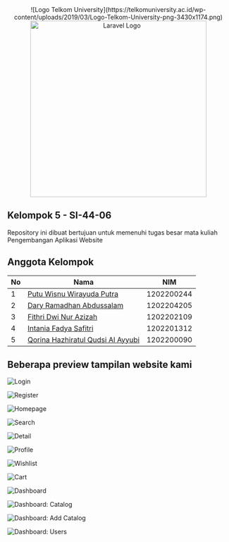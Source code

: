 <center>![Logo Telkom University](https://telkomuniversity.ac.id/wp-content/uploads/2019/03/Logo-Telkom-University-png-3430x1174.png)</center>

<center><img src="https://raw.githubusercontent.com/laravel/art/master/logo-lockup/5%20SVG/2%20CMYK/1%20Full%20Color/laravel-logolockup-cmyk-red.svg" width="400" alt="Laravel Logo"></center>

## Kelompok 5 - SI-44-06

Repository ini dibuat bertujuan untuk memenuhi tugas besar mata kuliah Pengembangan Aplikasi Website

## Anggota Kelompok

| No  | Nama                                                                     | NIM        |
| --- | ------------------------------------------------------------------------ | ---------- |
| 1   | [Putu Wisnu Wirayuda Putra](https://www.instagram.com/puutuuu_)          | 1202200244 |
| 2   | [Dary Ramadhan Abdussalam](https://www.instagram.com/daryraa)            | 1202204205 |
| 3   | [Fithri Dwi Nur Azizah](https://www.instagram.com/fthrraz)               | 1202202109 |
| 4   | [Intania Fadya Safitri](https://www.instagram.com/intaniafdya_)          | 1202201312 |
| 5   | [Qorina Hazhiratul Qudsi Al Ayyubi](https://www.instagram.com/qorinaa.a) | 1202200090 |

## Beberapa preview tampilan website kami

![Login](https://github.com/wisnuwirayuda15/TUBES_WAD/raw/master/public/img/screenshots/login.png)

![Register](https://github.com/wisnuwirayuda15/TUBES_WAD/raw/master/public/img/screenshots/register.png)

![Homepage](https://github.com/wisnuwirayuda15/TUBES_WAD/raw/master/public/img/screenshots/homepage.png)

![Search](https://github.com/wisnuwirayuda15/TUBES_WAD/raw/master/public/img/screenshots/search.png)

![Detail](https://github.com/wisnuwirayuda15/TUBES_WAD/raw/master/public/img/screenshots/detail.png)

![Profile](https://github.com/wisnuwirayuda15/TUBES_WAD/raw/master/public/img/screenshots/profile.png)

![Wishlist](https://github.com/wisnuwirayuda15/TUBES_WAD/raw/master/public/img/screenshots/wishlist.png)

![Cart](https://github.com/wisnuwirayuda15/TUBES_WAD/raw/master/public/img/screenshots/cart.png)

![Dashboard](https://github.com/wisnuwirayuda15/TUBES_WAD/raw/master/public/img/screenshots/dashboard.png)

![Dashboard: Catalog](https://github.com/wisnuwirayuda15/TUBES_WAD/raw/master/public/img/screenshots/catalog.png)

![Dashboard: Add Catalog](https://github.com/wisnuwirayuda15/TUBES_WAD/raw/master/public/img/screenshots/add-catalog.png)

![Dashboard: Users](https://github.com/wisnuwirayuda15/TUBES_WAD/raw/master/public/img/screenshots/users.png)
